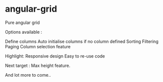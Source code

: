# angular-grid 

Pure angular grid

Options available : 

Define columns
Auto initialise columns if no column defined
Sorting
Filtering
Paging
Column selection feature

Highlight:
Responsive design
Easy to re-use code

Next target : Max height feature.

And lot more to come..
